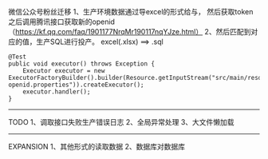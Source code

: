 微信公众号粉丝迁移
1、生产环境数据通过导excel的形式给与，
    然后获取token之后调用腾讯接口获取新的openid（https://kf.qq.com/faq/1901177NrqMr190117nqYJze.html）
2、然后匹配到对应的值，生产SQL进行投产。
    excel(.xlsx) ==> .sql



    @Test
    public void executor() throws Exception {
        Executor executor = new ExecutorFactoryBuilder().builder(Resource.getInputStream("src/main/resources/change-openid.properties")).createExecutor();
        executor.handler();
    }


***************************
TODO
1、调取接口失败生产错误日志
2、全局异常处理
3、大文件懒加载


***************************
EXPANSION
1、其他形式的读取数据
2、数据库对数据库






